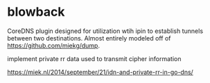 # blowback

CoreDNS plugin designed for utilization wtih ipin to establish tunnels between two destinations. Almost entirely modeled off of https://github.com/miekg/dump. 

implement private rr data used to transmit cipher information

https://miek.nl/2014/september/21/idn-and-private-rr-in-go-dns/